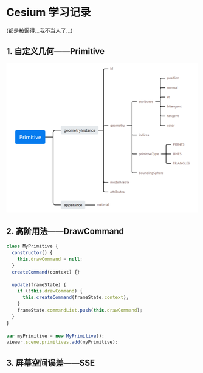 # Cesium 学习记录

(都是被逼得...我不当人了...)

## 1. 自定义几何——Primitive

![primitive](./assets/images/primitive.png)

## 2. 高阶用法——DrawCommand

```js
class MyPrimitive {
  constructor() {
    this.drawCommand = null;
  }
  createCommand(context) {}

  update(frameState) {
    if (!this.drawCommand) {
      this.createCommand(frameState.context);
    }
    frameState.commandList.push(this.drawCommand);
  }
}

var myPrimitive = new MyPrimitive();
viewer.scene.primitives.add(myPrimitive);
```

## 3. 屏幕空间误差——SSE
